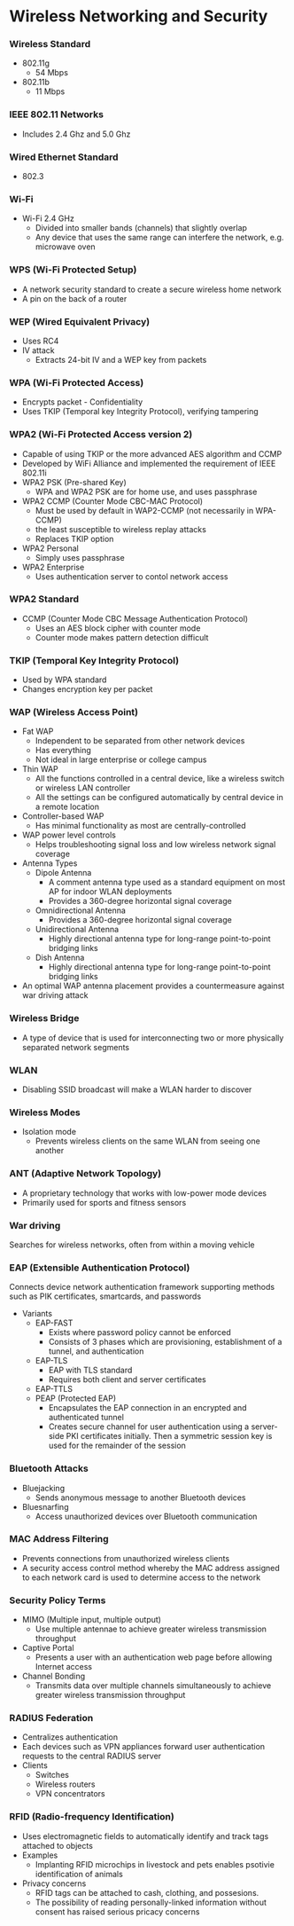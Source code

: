 # Wireless Networking and Security
### Wireless Standard
* 802.11g
  * 54 Mbps
* 802.11b
  * 11 Mbps
  
### IEEE 802.11 Networks
* Includes 2.4 Ghz and 5.0 Ghz

### Wired Ethernet Standard
* 802.3

### Wi-Fi
* Wi-Fi 2.4 GHz
  * Divided into smaller bands (channels) that slightly overlap
  * Any device that uses the same range can interfere the network, e.g. microwave oven
  
### WPS (Wi-Fi Protected Setup)
* A network security standard to create a secure wireless home network
* A pin on the back of a router
  
### WEP (Wired Equivalent Privacy)
* Uses RC4
* IV attack
  * Extracts 24-bit IV and a WEP key from packets
  
### WPA (Wi-Fi Protected Access)
* Encrypts packet - Confidentiality
* Uses TKIP (Temporal key Integrity Protocol), verifying tampering

### WPA2 (Wi-Fi Protected Access version 2)
* Capable of using TKIP or the more advanced AES algorithm and CCMP
* Developed by WiFi Alliance and implemented the requirement of IEEE 802.11i
* WPA2 PSK (Pre-shared Key)
  * WPA and WPA2 PSK are for home use, and uses passphrase
* WPA2 CCMP (Counter Mode CBC-MAC Protocol)
  * Must be used by default in WAP2-CCMP (not necessarily in WPA-CCMP)
  * the least susceptible to wireless replay attacks
  * Replaces TKIP option
* WPA2 Personal
  * Simply uses passphrase
* WPA2 Enterprise
  * Uses authentication server to contol network access
  
### WPA2 Standard
* CCMP (Counter Mode CBC Message Authentication Protocol)
  * Uses an AES block cipher with counter mode
  * Counter mode makes pattern detection difficult
  
### TKIP (Temporal Key Integrity Protocol)
* Used by WPA standard
* Changes encryption key per packet

### WAP (Wireless Access Point)
* Fat WAP
  * Independent to be separated from other network devices
  * Has everything
  * Not ideal in large enterprise or college campus
* Thin WAP
  * All the functions controlled in a central device, like a wireless switch or wireless LAN controller
  * All the settings can be configured automatically by central device in a remote location
* Controller-based WAP
  * Has minimal functionality as most are centrally-controlled
* WAP power level controls
  * Helps troubleshooting signal loss and low wireless network signal coverage
* Antenna Types
  * Dipole Antenna
    * A comment antenna type used as a standard equipment on most AP for indoor WLAN deployments
    * Provides a 360-degree horizontal signal coverage
  * Omnidirectional Antenna
    * Provides a 360-degree horizontal signal coverage
  * Unidirectional Antenna
    * Highly directional antenna type for long-range point-to-point bridging links
  * Dish Antenna
    * Highly directional antenna type for long-range point-to-point bridging links
 * An optimal WAP antenna placement provides a countermeasure against war driving attack
 
### Wireless Bridge
* A type of device that is used for interconnecting two or more physically separated network segments
  
### WLAN
* Disabling SSID broadcast will make a WLAN harder to discover

### Wireless Modes
* Isolation mode
  * Prevents wireless clients on the same WLAN from seeing one another
  
### ANT (Adaptive Network Topology)
* A proprietary technology that works with low-power mode devices
* Primarily used for sports and fitness sensors

### War driving
Searches for wireless networks, often from within a moving vehicle

### EAP (Extensible Authentication Protocol)
Connects device network authentication framework supporting methods such as PIK certificates, smartcards, and passwords
* Variants
  * EAP-FAST
    * Exists where password policy cannot be enforced
    * Consists of 3 phases which are provisioning, establishment of a tunnel, and authentication
  * EAP-TLS
    * EAP with TLS standard
    * Requires both client and server certificates
  * EAP-TTLS
  * PEAP (Protected EAP)
    * Encapsulates the EAP connection in an encrypted and authenticated tunnel
    * Creates secure channel for user authentication using a server-side PKI certificates initially. Then a symmetric session key is used for the remainder of the session
    
### Bluetooth Attacks
* Bluejacking
  * Sends anonymous message to another Bluetooth devices
* Bluesnarfing
  * Access unauthorized devices over Bluetooth communication
  
### MAC Address Filtering
* Prevents connections from unauthorized wireless clients
* A security access control method whereby the MAC address assigned to each network card is used to determine access to the network

### Security Policy Terms
* MIMO (Multiple input, multiple output)
  * Use multiple antennae to achieve greater wireless transmission throughput
* Captive Portal
  * Presents a user with an authentication web page before allowing Internet access
* Channel Bonding
  * Transmits data over multiple channels simultaneously to achieve greater wireless transmission throughput
  
### RADIUS Federation
* Centralizes authentication
* Each devices such as VPN appliances forward user authentication requests to the central RADIUS server
* Clients
  * Switches
  * Wireless routers
  * VPN concentrators
  
### RFID (Radio-frequency Identification)
* Uses electromagnetic fields to automatically identify and track tags attached to objects
* Examples
  * Implanting RFID microchips in livestock and pets enables psotivie identification of animals
* Privacy concerns
  * RFID tags can be attached to cash, clothing, and possesions.
  * The possibility of reading personally-linked information without consent has raised serious pricacy concerns
